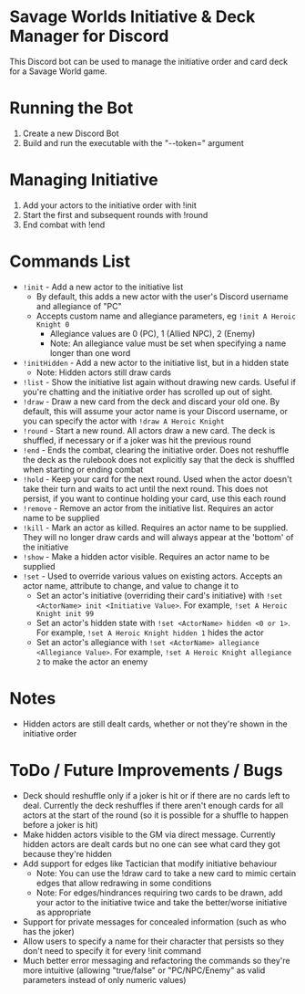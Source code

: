 
# Savage Worlds Initiative & Deck Manager for Discord
This Discord bot can be used to manage the initiative order and card deck for a Savage World game.

# Running the Bot
1. Create a new Discord Bot
2. Build and run the executable with the "--token=<DiscordBotToken>" argument

# Managing Initiative
1. Add your actors to the initiative order with !init
2. Start the first and subsequent rounds with !round
3. End combat with !end

# Commands List

 - `!init` - Add a new actor to the initiative list
	 - By default, this adds a new actor with the user's Discord username and allegiance of "PC"
	 - Accepts custom name and allegiance parameters, eg `!init A Heroic Knight 0`
		 - Allegiance values are 0 (PC), 1 (Allied NPC), 2 (Enemy)
		 - Note: An allegiance value must be set when specifying a name longer than one word
 - `!initHidden` - Add a new actor to the initiative list, but in a hidden state
	 - Note: Hidden actors still draw cards
 - `!list` - Show the initiative list again without drawing new cards. Useful if you're chatting and the initiative order has scrolled up out of sight.
 - `!draw` - Draw a new card from the deck and discard your old one. By default, this will assume your actor name is your Discord username, or you can specify the actor with `!draw A Heroic Knight`
 - `!round` - Start a new round. All actors draw a new card. The deck is shuffled, if necessary or if a joker was hit the previous round
 - `!end` - Ends the combat, clearing the initiative order. Does not reshuffle the deck as the rulebook does not explicitly say that the deck is shuffled when starting or ending combat
 - `!hold` - Keep your card for the next round. Used when the actor doesn't take their turn and waits to act until the next round. This does not persist, if you want to continue holding your card, use this each round
 - `!remove` - Remove an actor from the initiative list. Requires an actor name to be supplied
 - `!kill` - Mark an actor as killed. Requires an actor name to be supplied. They will no longer draw cards and will always appear at the 'bottom' of the initiative
 - `!show` - Make a hidden actor visible. Requires an actor name to be supplied
 - `!set` - Used to override various values on existing actors. Accepts an actor name, attribute to change, and value to change it to
	 - Set an actor's initiative (overriding their card's initiative) with `!set <ActorName> init <Initiative Value>`. For example, `!set A Heroic Knight init 99`
	 - Set an actor's hidden state with `!set <ActorName> hidden <0 or 1>`. For example, `!set A Heroic Knight hidden 1` hides the actor
	 - Set an actor's allegiance with `!set <ActorName> allegiance <Allegiance Value>`. For example, `!set A Heroic Knight allegiance 2` to make the actor an enemy


# Notes

 - Hidden actors are still dealt cards, whether or not they're shown in the initiative order

# ToDo / Future Improvements / Bugs

 - Deck should reshuffle only if a joker is hit or if there are no cards left to deal. Currently the deck reshuffles if there aren't enough cards for all actors at the start of the round (so it is possible for a shuffle to happen before a joker is hit)
 - Make hidden actors visible to the GM via direct message. Currently hidden actors are dealt cards but no one can see what card they got because they're hidden
 - Add support for edges like Tactician that modify initiative behaviour
	 - Note: You can use the !draw card to take a new card to mimic certain edges that allow redrawing in some conditions
	 - Note: For edges/hindrances requiring two cards to be drawn, add your actor to the initiative twice and take the better/worse initiative as appropriate
 - Support for private messages for concealed information (such as who has the joker)
 - Allow users to specify a name for their character that persists so they don't need to specify it for every !init command
 - Much better error messaging and refactoring the commands so they're more intuitive (allowing "true/false" or "PC/NPC/Enemy" as valid parameters instead of only numeric values)
